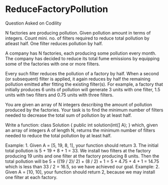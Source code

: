 # ReduceFactoryPollution
Question Asked on Codility

N factories are producing pollution. Given pollution amount in terms of integers. Count mini. no. of filters required to reduce total pollution by atleast half. One filter reduces pollution by half.

A company has N factories, each producing some pollution every month. The company has decided to reduce its total fume emissions by equipping some of the factories with one or more filters.

Every such filter reduces the pollution of a factory by half. When a second (or subsequent) filter is applied, it again reduces by half the remaining pollution emitted after fitting the existing filter(s). For example, a factory that initially produces 6 units of pollution will generate 3 units with one filter, 1.5 units with two filters and 0.75 units with three filters.

You are given an array of N integers describing the amount of pollution produced by the factories. Your task is to find the minimum number of filters needed to decrease the total sum of pollution by at least half.

Write a function:
class Solution { public int solution(int(] A); }
which, given an array of integers A of length N, returns the minimum number of filters needed to reduce the total pollution by at least half.

Example: 1. 
  Given A = [5, 19, 8, 1], your function should return 3. The initial total pollution is 5 + 19 + 8 + 1 = 33. 
  We install two filters at the factory producing 19 units and one filter at the factory producing 8 units. 
  Then the total pollution will be 5 + ((19 / 2)/ 2) + (8 / 2) + 1 = 5 + 4.75 + 4 + 1 = 14.75 which is less than 33 / 2 = 16.5, so we have achieved our goal.
Example: 2. 
  Given A = [10, 10], your function should return 2, because we may install one filter at each factory.
